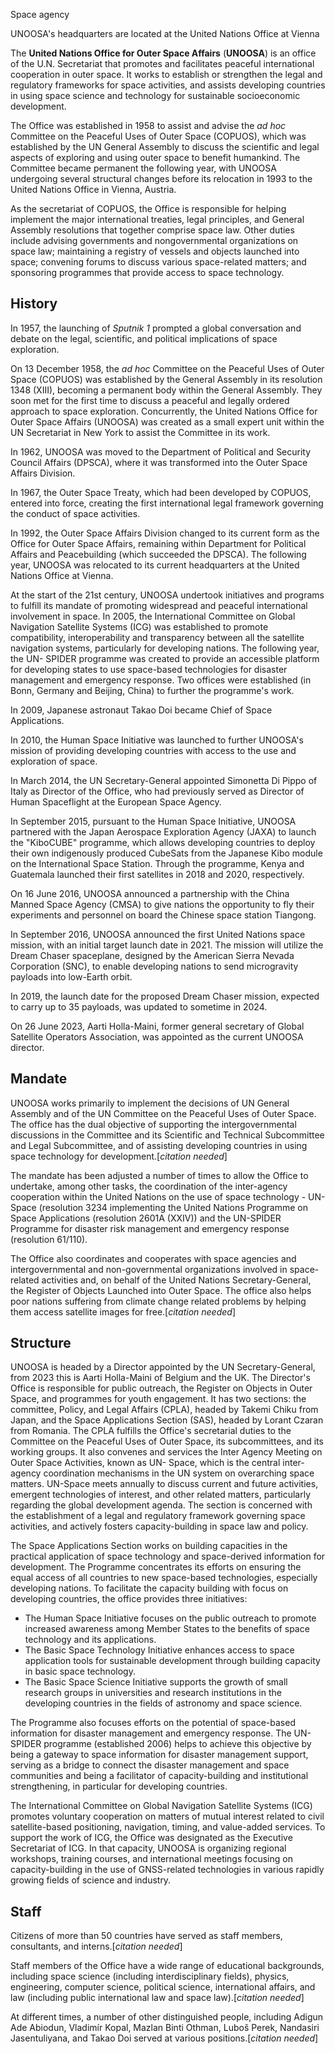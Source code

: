 Space agency

UNOOSA's headquarters are located at the United Nations Office at Vienna

The **United Nations Office for Outer Space Affairs** (**UNOOSA**) is an
office of the U.N. Secretariat that promotes and facilitates peaceful
international cooperation in outer space. It works to establish or strengthen
the legal and regulatory frameworks for space activities, and assists
developing countries in using space science and technology for sustainable
socioeconomic development.

The Office was established in 1958 to assist and advise the _ad hoc_ Committee
on the Peaceful Uses of Outer Space (COPUOS), which was established by the UN
General Assembly to discuss the scientific and legal aspects of exploring and
using outer space to benefit humankind. The Committee became permanent the
following year, with UNOOSA undergoing several structural changes before its
relocation in 1993 to the United Nations Office in Vienna, Austria.

As the secretariat of COPUOS, the Office is responsible for helping implement
the major international treaties, legal principles, and General Assembly
resolutions that together comprise space law. Other duties include advising
governments and nongovernmental organizations on space law; maintaining a
registry of vessels and objects launched into space; convening forums to
discuss various space-related matters; and sponsoring programmes that provide
access to space technology.

## History

In 1957, the launching of _Sputnik 1_ prompted a global conversation and
debate on the legal, scientific, and political implications of space
exploration.

On 13 December 1958, the _ad hoc_ Committee on the Peaceful Uses of Outer
Space (COPUOS) was established by the General Assembly in its resolution 1348
(XIII), becoming a permanent body within the General Assembly. They soon met
for the first time to discuss a peaceful and legally ordered approach to space
exploration. Concurrently, the United Nations Office for Outer Space Affairs
(UNOOSA) was created as a small expert unit within the UN Secretariat in New
York to assist the Committee in its work.

In 1962, UNOOSA was moved to the Department of Political and Security Council
Affairs (DPSCA), where it was transformed into the Outer Space Affairs
Division.

In 1967, the Outer Space Treaty, which had been developed by COPUOS, entered
into force, creating the first international legal framework governing the
conduct of space activities.

In 1992, the Outer Space Affairs Division changed to its current form as the
Office for Outer Space Affairs, remaining within Department for Political
Affairs and Peacebuilding (which succeeded the DPSCA). The following year,
UNOOSA was relocated to its current headquarters at the United Nations Office
at Vienna.

At the start of the 21st century, UNOOSA undertook initiatives and programs to
fulfill its mandate of promoting widespread and peaceful international
involvement in space. In 2005, the International Committee on Global
Navigation Satellite Systems (ICG) was established to promote compatibility,
interoperability and transparency between all the satellite navigation
systems, particularly for developing nations. The following year, the UN-
SPIDER programme was created to provide an accessible platform for developing
states to use space-based technologies for disaster management and emergency
response. Two offices were established (in Bonn, Germany and Beijing, China)
to further the programme's work.

In 2009, Japanese astronaut Takao Doi became Chief of Space Applications.

In 2010, the Human Space Initiative was launched to further UNOOSA's mission
of providing developing countries with access to the use and exploration of
space.

In March 2014, the UN Secretary-General appointed Simonetta Di Pippo of Italy
as Director of the Office, who had previously served as Director of Human
Spaceflight at the European Space Agency.

In September 2015, pursuant to the Human Space Initiative, UNOOSA partnered
with the Japan Aerospace Exploration Agency (JAXA) to launch the "KiboCUBE"
programme, which allows developing countries to deploy their own indigenously
produced CubeSats from the Japanese Kibo module on the International Space
Station. Through the programme, Kenya and Guatemala launched their first
satellites in 2018 and 2020, respectively.

On 16 June 2016, UNOOSA announced a partnership with the China Manned Space
Agency (CMSA) to give nations the opportunity to fly their experiments and
personnel on board the Chinese space station Tiangong.

In September 2016, UNOOSA announced the first United Nations space mission,
with an initial target launch date in 2021. The mission will utilize the Dream
Chaser spaceplane, designed by the American Sierra Nevada Corporation (SNC),
to enable developing nations to send microgravity payloads into low-Earth
orbit.

In 2019, the launch date for the proposed Dream Chaser mission, expected to
carry up to 35 payloads, was updated to sometime in 2024.

On 26 June 2023, Aarti Holla-Maini, former general secretary of Global
Satellite Operators Association, was appointed as the current UNOOSA director.

## Mandate

UNOOSA works primarily to implement the decisions of UN General Assembly and
of the UN Committee on the Peaceful Uses of Outer Space. The office has the
dual objective of supporting the intergovernmental discussions in the
Committee and its Scientific and Technical Subcommittee and Legal
Subcommittee, and of assisting developing countries in using space technology
for development.[_citation needed_]

The mandate has been adjusted a number of times to allow the Office to
undertake, among other tasks, the coordination of the inter-agency cooperation
within the United Nations on the use of space technology - UN-Space
(resolution 3234 implementing the United Nations Programme on Space
Applications (resolution 2601A (XXIV)) and the UN-SPIDER Programme for
disaster risk management and emergency response (resolution 61/110).

The Office also coordinates and cooperates with space agencies and
intergovernmental and non-governmental organizations involved in space-related
activities and, on behalf of the United Nations Secretary-General, the
Register of Objects Launched into Outer Space. The office also helps poor
nations suffering from climate change related problems by helping them access
satellite images for free.[_citation needed_]

## Structure

UNOOSA is headed by a Director appointed by the UN Secretary-General, from
2023 this is Aarti Holla-Maini of Belgium and the UK. The Director's Office is
responsible for public outreach, the Register on Objects in Outer Space, and
programmes for youth engagement. It has two sections: the committee, Policy,
and Legal Affairs (CPLA), headed by Takemi Chiku from Japan, and the Space
Applications Section (SAS), headed by Lorant Czaran from Romania. The CPLA
fulfills the Office's secretarial duties to the Committee on the Peaceful Uses
of Outer Space, its subcommittees, and its working groups. It also convenes
and services the Inter Agency Meeting on Outer Space Activities, known as UN-
Space, which is the central inter-agency coordination mechanisms in the UN
system on overarching space matters. UN-Space meets annually to discuss
current and future activities, emergent technologies of interest, and other
related matters, particularly regarding the global development agenda. The
section is concerned with the establishment of a legal and regulatory
framework governing space activities, and actively fosters capacity-building
in space law and policy.

The Space Applications Section works on building capacities in the practical
application of space technology and space-derived information for development.
The Programme concentrates its efforts on ensuring the equal access of all
countries to new space-based technologies, especially developing nations. To
facilitate the capacity building with focus on developing countries, the
office provides three initiatives:

  * The Human Space Initiative focuses on the public outreach to promote increased awareness among Member States to the benefits of space technology and its applications.
  * The Basic Space Technology Initiative enhances access to space application tools for sustainable development through building capacity in basic space technology.
  * The Basic Space Science Initiative supports the growth of small research groups in universities and research institutions in the developing countries in the fields of astronomy and space science.

The Programme also focuses efforts on the potential of space-based information
for disaster management and emergency response. The UN-SPIDER programme
(established 2006) helps to achieve this objective by being a gateway to space
information for disaster management support, serving as a bridge to connect
the disaster management and space communities and being a facilitator of
capacity-building and institutional strengthening, in particular for
developing countries.

The International Committee on Global Navigation Satellite Systems (ICG)
promotes voluntary cooperation on matters of mutual interest related to civil
satellite-based positioning, navigation, timing, and value-added services. To
support the work of ICG, the Office was designated as the Executive
Secretariat of ICG. In that capacity, UNOOSA is organizing regional workshops,
training courses, and international meetings focusing on capacity-building in
the use of GNSS-related technologies in various rapidly growing fields of
science and industry.

## Staff

Citizens of more than 50 countries have served as staff members, consultants,
and interns.[_citation needed_]

Staff members of the Office have a wide range of educational backgrounds,
including space science (including interdisciplinary fields), physics,
engineering, computer science, political science, international affairs, and
law (including public international law and space law).[_citation needed_]

At different times, a number of other distinguished people, including Adigun
Ade Abiodun, Vladimír Kopal, Mazlan Binti Othman, Luboš Perek, Nandasiri
Jasentuliyana, and Takao Doi served at various positions.[_citation needed_]